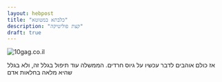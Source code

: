 ```yaml
---
layout: hebpost
title: "כלבתא במטוטא"
description: "קצת פוליטיקה"
draft: true
---
```


<img src="http://tomerfiliba.com/static/res/2012-07-04-bitch.jpg" class="blog_post_image" title="10gag.co.il"/>

אז כולם אוהבים לדבר עכשיו על גיוס חרדים. הממשלה עוד תיפול בגלל זה, ולא בגלל שהיא מלאה בחלאות אדם

